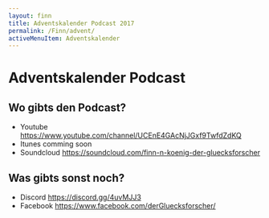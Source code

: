 ```yaml
---
layout: finn
title: Adventskalender Podcast 2017
permalink: /Finn/advent/
activeMenuItem: Adventskalender
---
```


# Adventskalender Podcast

## Wo gibts den Podcast?
- Youtube  https://www.youtube.com/channel/UCEnE4GAcNjJGxf9TwfdZdKQ
- Itunes comming soon
- Soundcloud https://soundcloud.com/finn-n-koenig-der-gluecksforscher

## Was gibts sonst noch?
- Discord https://discord.gg/4uvMJJ3
- Facebook https://www.facebook.com/derGluecksforscher/
